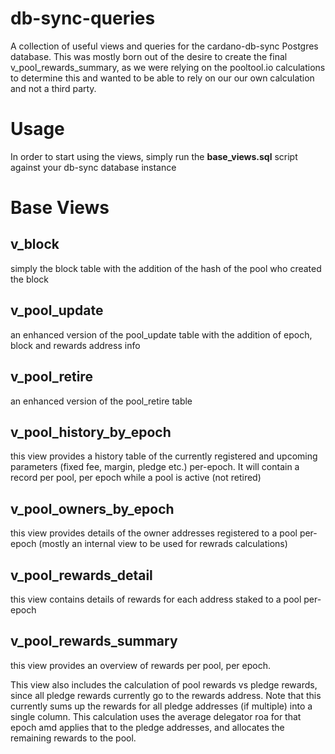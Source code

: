 # db-sync-queries
A collection of useful views and queries for the cardano-db-sync Postgres database. 
This was mostly born out of the desire to create the final v_pool_rewards_summary, as we were relying on the pooltool.io calculations to determine this and wanted to be able to rely on our our own calculation and not a third party.

# Usage
In order to start using the views, simply run the **base_views.sql** script against your db-sync database instance

# Base Views

## v_block 
simply the block table with the addition of the hash of the pool who created the block

## v_pool_update
an enhanced version of the pool_update table with the addition of epoch, block and rewards address info

## v_pool_retire
an enhanced version of the pool_retire table

## v_pool_history_by_epoch
this view provides a history table of the currently registered and upcoming parameters (fixed fee, margin, pledge etc.) per-epoch. 
It will contain a record per pool, per epoch while a pool is active (not retired)

## v_pool_owners_by_epoch
this view provides details of the owner addresses registered to a pool per-epoch (mostly an internal view to be used for rewrads calculations)

## v_pool_rewards_detail
this view contains details of rewards for each address staked to a pool per-epoch

## v_pool_rewards_summary
this view provides an overview of rewards per pool, per epoch.

This view also includes the calculation of pool rewards vs pledge rewards, since all pledge rewards currently go to the rewards address. Note that this currently sums up the rewards for all pledge addresses (if multiple) into a single column. This calculation uses the average delegator roa for that epoch amd applies that to the pledge addresses, and allocates the remaining rewards to the pool.




 
